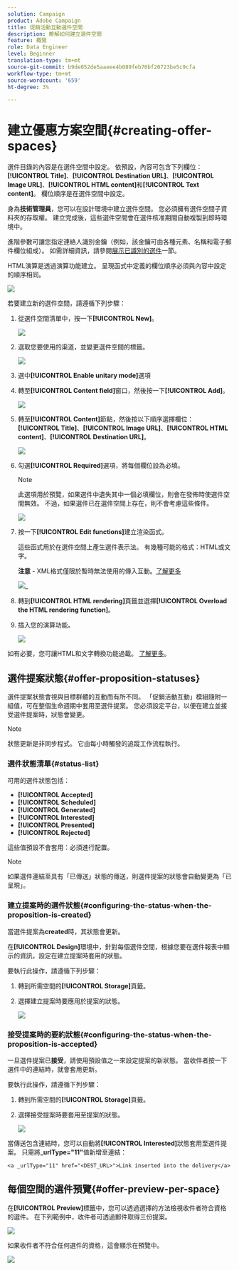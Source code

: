 ```yaml
---
solution: Campaign
product: Adobe Campaign
title: 促銷活動互動選件空間
description: 瞭解如何建立選件空間
feature: 概覽
role: Data Engineer
level: Beginner
translation-type: tm+mt
source-git-commit: b9de052de5aaeee4b089feb70bf20723be5c9cfa
workflow-type: tm+mt
source-wordcount: '659'
ht-degree: 3%

---
```


# 建立優惠方案空間{#creating-offer-spaces}

選件目錄的內容是在選件空間中設定。 依預設，內容可包含下列欄位：**[!UICONTROL Title]**、**[!UICONTROL Destination URL]**、**[!UICONTROL Image URL]**、**[!UICONTROL HTML content]**&#x200B;和&#x200B;**[!UICONTROL Text content]**。 欄位順序是在選件空間中設定。

身為&#x200B;**技術管理員**，您可以在設計環境中建立選件空間。 您必須擁有選件空間子資料夾的存取權。 建立完成後，這些選件空間會在選件核准期間自動複製到即時環境中。

進階參數可讓您指定連絡人識別金鑰（例如，該金鑰可由各種元素、名稱和電子郵件欄位組成）。 如需詳細資訊，請參閱[展示已識別的選件](../../interaction/using/integration-via-javascript--client-side-.md#presenting-an-identified-offer)一節。

HTML演算是透過演算功能建立。 呈現函式中定義的欄位順序必須與內容中設定的順序相同。

![](assets/offer_space_create_009.png)

若要建立新的選件空間，請遵循下列步驟：

1. 從選件空間清單中，按一下&#x200B;**[!UICONTROL New]**。

   ![](assets/offer_space_create_001.png)

1. 選取您要使用的渠道，並變更選件空間的標籤。

   ![](assets/offer_space_create_002.png)

1. 選中&#x200B;**[!UICONTROL Enable unitary mode]**&#x200B;選項

1. 轉至&#x200B;**[!UICONTROL Content field]**&#x200B;窗口，然後按一下&#x200B;**[!UICONTROL Add]**。

   ![](assets/offer_space_create_003.png)

1. 轉至&#x200B;**[!UICONTROL Content]**&#x200B;節點，然後按以下順序選擇欄位：**[!UICONTROL Title]**、**[!UICONTROL Image URL]**、**[!UICONTROL HTML content]**、**[!UICONTROL Destination URL]**。

   ![](assets/offer_space_create_004.png)

1. 勾選&#x200B;**[!UICONTROL Required]**&#x200B;選項，將每個欄位設為必填。

   >[!NOTE]
   >
   >此選項用於預覽，如果選件中遺失其中一個必填欄位，則會在發佈時使選件空間無效。 不過，如果選件已在選件空間上存在，則不會考慮這些條件。

   ![](assets/offer_space_create_005.png)

1. 按一下&#x200B;**[!UICONTROL Edit functions]**&#x200B;建立渲染函式。

   這些函式用於在選件空間上產生選件表示法。 有幾種可能的格式：HTML或文字。

   **注意** - XML格式僅限於暫時無法使用的傳入互動。[了解更多](../start/capability-matrix.md#gs-unavailable-features)

   ![](assets/offer_spacecreate_006.png)_

1. 轉到&#x200B;**[!UICONTROL HTML rendering]**&#x200B;頁籤並選擇&#x200B;**[!UICONTROL Overload the HTML rendering function]**。
1. 插入您的演算功能。

   ![](assets/offer_space_create_007.png)

如有必要，您可讓HTML和文字轉換功能過載。 [了解更多](../../interaction/using/about-inbound-channels.md)。

## 選件提案狀態{#offer-proposition-statuses}

選件提案狀態會視與目標群體的互動而有所不同。 「促銷活動互動」模組隨附一組值，可在整個生命週期中套用至選件提案。 您必須設定平台，以便在建立並接受選件提案時，狀態會變更。

>[!NOTE]
>
>狀態更新是非同步程式。 它由每小時觸發的追蹤工作流程執行。

### 選件狀態清單{#status-list}

可用的選件狀態包括：

* **[!UICONTROL Accepted]**
* **[!UICONTROL Scheduled]**
* **[!UICONTROL Generated]**
* **[!UICONTROL Interested]**
* **[!UICONTROL Presented]**
* **[!UICONTROL Rejected]**

這些值預設不會套用：必須進行配置。

>[!NOTE]
>
>如果選件連結至具有「已傳送」狀態的傳送，則選件提案的狀態會自動變更為「已呈現」。

### 建立提案時的選件狀態{#configuring-the-status-when-the-proposition-is-created}

當選件提案為&#x200B;**created**&#x200B;時，其狀態會更新。

在&#x200B;**[!UICONTROL Design]**&#x200B;環境中，針對每個選件空間，根據您要在選件報表中顯示的資訊，設定在建立提案時套用的狀態。

要執行此操作，請遵循下列步驟：

1. 轉到所需空間的&#x200B;**[!UICONTROL Storage]**&#x200B;頁籤。
1. 選擇建立提案時要應用於提案的狀態。

   ![](assets/offer_update_status_001.png)

### 接受提案時的要約狀態{#configuring-the-status-when-the-proposition-is-accepted}

一旦選件提案已&#x200B;**接受**，請使用預設值之一來設定提案的新狀態。 當收件者按一下選件中的連結時，就會套用更新。

要執行此操作，請遵循下列步驟：

1. 轉到所需空間的&#x200B;**[!UICONTROL Storage]**&#x200B;頁籤。
1. 選擇接受提案時要套用至提案的狀態。

   ![](assets/offer_update_status_002.png)

<!--
**Inbound interaction**

The **[!UICONTROL Storage]** tab lets you define statuses for **proposed** and **accepted** offer propositions only. For inbound interaction, the status of offer propositions should be specified directly in the URL for calling the offer engine, rather than through the interface. This way, you will be able to specify which status to apply in other cases, for example if an offer proposition is rejected.

```
<BASE_URL>?a=UpdateStatus&p=<PRIMARY_KEY_OF_THE_PROPOSITION>&st=<NEW_STATUS_OF_THE_PROPOSITION>&r=<REDIRECT_URL>
```

For instance, the proposition (identifier **40004**) that matches the **Home insurance** offer displayed on the **Neobank** site contains the following URL:

```
<BASE_URL>?a=UpdateStatus&p=<40004>&st=<3>&r=<"http://www.neobank.com/insurance/subscribe.html">
```

As soon as a visitor clicks the offer, and therefore the URL, the **[!UICONTROL Accepted]** status (value **3**) is applied to the proposition and the visitor is redirected to a new page of the **Neobank** site to take out the insurance contract.

>[!NOTE]
>
>If you want to specify another status in the url (for example if an offer proposition is rejected), use the value corresponding to the desired status. Example: **[!UICONTROL Rejected]** = "5", **[!UICONTROL Presented]** = "1" and so on.
>
>Statuses and their values can be retrieved in the **[!UICONTROL Offer propositions (nms)]** data schema. For more on this, refer to [this page](../../configuration/using/data-schemas.md).

**Outbound interaction**
-->

當傳送包含連結時，您可以自動將&#x200B;**[!UICONTROL Interested]**&#x200B;狀態套用至選件提案。 只需將&#x200B;**_urlType=&quot;11&quot;**&#x200B;值新增至連結：

```
<a _urlType="11" href="<DEST_URL>">Link inserted into the delivery</a>
```

## 每個空間的選件預覽{#offer-preview-per-space}

在&#x200B;**[!UICONTROL Preview]**&#x200B;標籤中，您可以透過選擇的方法檢視收件者符合資格的選件。 在下列範例中，收件者可透過郵件取得三份提案。

![](assets/offer_space_overview_002.png)

如果收件者不符合任何選件的資格，這會顯示在預覽中。

![](assets/offer_space_overview_001.png)

<!--
The preview can ignore contexts when they are restricted to a space. This is the case when the interaction schema has been extended to add fields referenced in a space using an inbound channel (for more on this, refer to [Extension example](../../interaction/using/extension-example.md)).
-->
